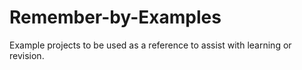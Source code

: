 # Remember-by-Examples
Example projects to be used as a reference to assist with learning or revision.

